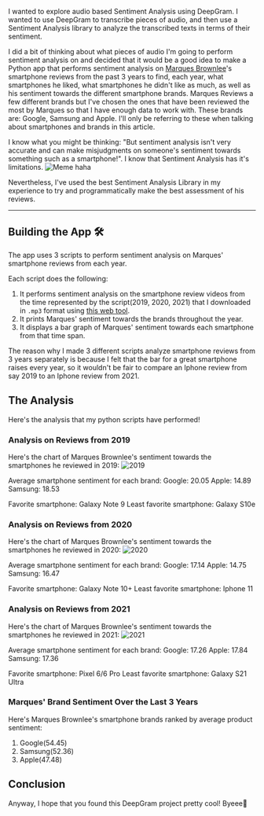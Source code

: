 I wanted to explore audio based Sentiment Analysis using DeepGram. I wanted to use DeepGram to transcribe pieces of audio, and then use a Sentiment Analysis library to analyze the transcribed texts in terms of their sentiment.

I did a bit of thinking about what pieces of audio I'm going to perform sentiment analysis on and decided that it would be a good idea to make a Python app that performs sentiment analysis on [Marques Brownlee](https://www.youtube.com/channel/UCBJycsmduvYEL83R_U4JriQ)'s 
smartphone reviews from the past 3 years to find, each year, what smartphones he liked, what smartphones he didn't like as much, as well as his sentiment towards the different smartphone brands.
Marques Reviews a few different brands but I've chosen the ones that have been reviewed the most by Marques so that I have enough data to work with. These brands are: Google, Samsung and Apple. I'll only be referring to these when talking about smartphones and brands in this article.

I know what you might be thinking: "But sentiment analysis isn't very accurate and can make misjudgments on someone's sentiment towards something such as a smartphone!". I know that Sentiment Analysis has it's limitations.
![Meme haha](https://dev-to-uploads.s3.amazonaws.com/uploads/articles/ru8zrdzhlwoqia8x6y1l.png)

Nevertheless, I've used the best Sentiment Analysis Library in my experience to try and programmatically make the best assessment of his reviews.

***************

## Building the App 🛠

The app uses 3 scripts to perform sentiment analysis on Marques' smartphone reviews from each year.

Each script does the following:
1. It performs sentiment analysis on the smartphone review videos from the time represented by the script(2019, 2020, 2021) that I downloaded in `.mp3` format using [this web tool](https://www.bestmp3converter.com/).
2. It prints Marques' sentiment towards the brands throughout the year.
3. It displays a bar graph of Marques' sentiment towards each smartphone from that time span.

The reason why I made 3 different scripts analyze smartphone reviews from 3 years separately is because I felt that the bar for a great smartphone raises every year, so it wouldn't be fair to compare an Iphone review from say 2019 to an Iphone review from 2021.

## The Analysis

Here's the analysis that my python scripts have performed!

### Analysis on Reviews from 2019

Here's the chart of Marques Brownlee's sentiment towards the smartphones he reviewed in 2019:
![2019](https://dev-to-uploads.s3.amazonaws.com/uploads/articles/qwaianv5nq4aejxadark.png)

Average smartphone sentiment for each brand:
Google: 20.05
Apple: 14.89
Samsung: 18.53

Favorite smartphone: Galaxy Note 9
Least favorite smartphone: Galaxy S10e

### Analysis on Reviews from 2020

Here's the chart of Marques Brownlee's sentiment towards the smartphones he reviewed in 2020:
![2020](https://dev-to-uploads.s3.amazonaws.com/uploads/articles/wmrbzgi8i89ztb38wh4s.png)

Average smartphone sentiment for each brand:
Google: 17.14
Apple: 14.75
Samsung: 16.47

Favorite smartphone: Galaxy Note 10+
Least favorite smartphone: Iphone 11

### Analysis on Reviews from 2021

Here's the chart of Marques Brownlee's sentiment towards the smartphones he reviewed in 2021:
![2021](https://dev-to-uploads.s3.amazonaws.com/uploads/articles/x2i7wfqulxt7uw3lct15.png)

Average smartphone sentiment for each brand:
Google: 17.26
Apple: 17.84
Samsung: 17.36

Favorite smartphone: Pixel 6/6 Pro
Least favorite smartphone: Galaxy S21 Ultra

### Marques' Brand Sentiment Over the Last 3 Years

Here's Marques Brownlee's smartphone brands ranked by average product sentiment:
1. Google(54.45)
2. Samsung(52.36)
3. Apple(47.48)

## Conclusion

Anyway, I hope that you found this DeepGram project pretty cool!
Byeee👋

